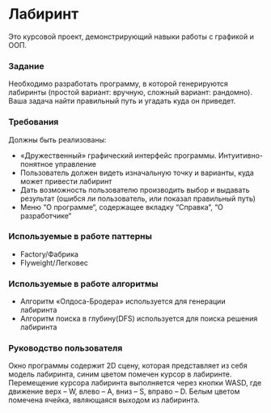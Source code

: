 # Лабиринт
Это курсовой проект, демонстрирующий навыки работы с графикой и ООП.

### Задание
Необходимо разработать программу, в которой генерируются лабиринты (простой вариант: вручную, сложный вариант: рандомно). Ваша задача найти правильный путь и угадать куда он приведет.

### Требования
Должны быть реализованы:
- «Дружественный» графический интерфейс программы. Интуитивно-понятное управление
- Пользователь должен видеть изначальную точку и варианты, куда может привести лабиринт
- Дать возможность пользователю производить выбор и выдавать результат (ошибся ли пользователь, или показал правильный путь)
- Меню “О программе“, содержащее вкладку  “Справка“, “О разработчике“

### Используемые в работе паттерны
- Factory/Фабрика
- Flyweight/Легковес

### Используемые в работе алгоритмы
- Алгоритм «Олдоса-Бродера» используется для генерации лабиринта
- Алгоритм поиска в глубину(DFS) используется для поиска решения лабиринта

### Руководство пользователя
Окно программы содержит 2D сцену, которая представляет из себя модель лабиринта, 
синим цветом помечен курсор в лабиринте. Перемещение курсора лабиринта выполняется через кнопки WASD, 
где движение верх – W, влево – A, вниз – S, вправо – D. Белым цветом помечена ячейка, являющаяся выходом из лабиринта.